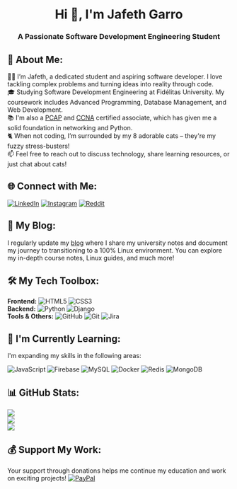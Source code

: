 <h1 align="center">Hi 👋, I'm Jafeth Garro</h1>
<h3 align="center">A Passionate Software Development Engineering Student</h3>

<!-- ![Profile Banner]() -->

## 💫 About Me:
👨‍💻 I’m Jafeth, a dedicated student and aspiring software developer. I love tackling complex problems and turning ideas into reality through code.<br>
🎓 Studying Software Development Engineering at Fidélitas University. My coursework includes Advanced Programming, Database Management, and Web Development.<br>
📚 I'm also a [PCAP](https://www.credly.com/badges/27a4fd61-c3ac-496b-94e6-84c1a4a020a8/public_url) and [CCNA](https://www.credly.com/badges/ede9243e-8731-4511-9aa4-87fdf0fc0802/public_url) certified associate, which has given me a solid foundation in networking and Python.<br>
🐈 When not coding, I’m surrounded by my 8 adorable cats – they're my fuzzy stress-busters!<br>
📫 Feel free to reach out to discuss technology, share learning resources, or just chat about cats!

## 🌐 Connect with Me:
[![LinkedIn](https://img.shields.io/badge/LinkedIn-%230077B5.svg?logo=linkedin&logoColor=white)](https://www.linkedin.com/in/jafeth-garro-rold%C3%A1n-8ab499171/) 
[![Instagram](https://img.shields.io/badge/Instagram-%23E4405F.svg?logo=Instagram&logoColor=white)](https://instagram.com/jafeth636) 
[![Reddit](https://img.shields.io/badge/Reddit-%23FF4500.svg?logo=Reddit&logoColor=white)](https://reddit.com/user/Jafeth636) 

## 📝 My Blog:
I regularly update my [blog](https://iamjafeth.com) where I share my university notes and document my journey to transitioning to a 100% Linux environment. You can explore my in-depth course notes, Linux guides, and much more!

## 🛠️ My Tech Toolbox:
**Frontend:** ![HTML5](https://img.shields.io/badge/html5-%23E34F26.svg?style=flat-square&logo=html5&logoColor=white) ![CSS3](https://img.shields.io/badge/css3-%231572B6.svg?style=flat-square&logo=css3&logoColor=white)<br>
**Backend:** ![Python](https://img.shields.io/badge/python-3670A0?style=flat-square&logo=python&logoColor=ffdd54) ![Django](https://img.shields.io/badge/django-%23092E20.svg?style=flat-square&logo=django&logoColor=white)<br>
**Tools & Others:** ![GitHub](https://img.shields.io/badge/github-%23121011.svg?style=flat-square&logo=github&logoColor=white) ![Git](https://img.shields.io/badge/git-%23F05033.svg?style=flat-square&logo=git&logoColor=white) ![Jira](https://img.shields.io/badge/jira-%230A0FFF.svg?style=flat-square&logo=jira&logoColor=white)<br>

## 🌱 I'm Currently Learning:
I'm expanding my skills in the following areas:

![JavaScript](https://img.shields.io/badge/javascript-%23323330.svg?style=flat-square&logo=javascript&logoColor=%23F7DF1E)
![Firebase](https://img.shields.io/badge/firebase-%23039BE5.svg?style=flat-square&logo=firebase&logoColor=white)
![MySQL](https://img.shields.io/badge/mysql-%2300000f.svg?style=flat-square&logo=mysql&logoColor=white)
![Docker](https://img.shields.io/badge/docker-%230db7ed.svg?style=flat-square&logo=docker&logoColor=white)
![Redis](https://img.shields.io/badge/redis-%23DD0031.svg?style=flat-square&logo=redis&logoColor=white)
![MongoDB](https://img.shields.io/badge/MongoDB-%234ea94b.svg?style=flat-square&logo=mongodb&logoColor=white)

<!-- ## 📚 Key Projects: -->

## 📊 GitHub Stats:
![](https://github-readme-stats.vercel.app/api?username=IAmJafeth&theme=radical&hide_border=false&include_all_commits=true&count_private=true&bg_color=1e1e2e&text_color=cdd6f4&icon_color=cba6f7&title_color=94e2d5)<br/>
![](https://github-readme-streak-stats.herokuapp.com/?user=IAmJafeth&theme=radical&hide_border=false&theme=catppuccin_mocha)<br/>
![](https://github-readme-stats.vercel.app/api/top-langs/?username=IAmJafeth&theme=radical&hide_border=false&include_all_commits=true&count_private=true&layout=compact&bg_color=1e1e2e&text_color=cdd6f4&icon_color=cba6f7&title_color=94e2d5)

## 💰 Support My Work:
Your support through donations helps me continue my education and work on exciting projects! [![PayPal](https://img.shields.io/badge/PayPal-00457C?style=for-the-badge&logo=paypal&logoColor=white)](https://paypal.me/Jafeth636)
